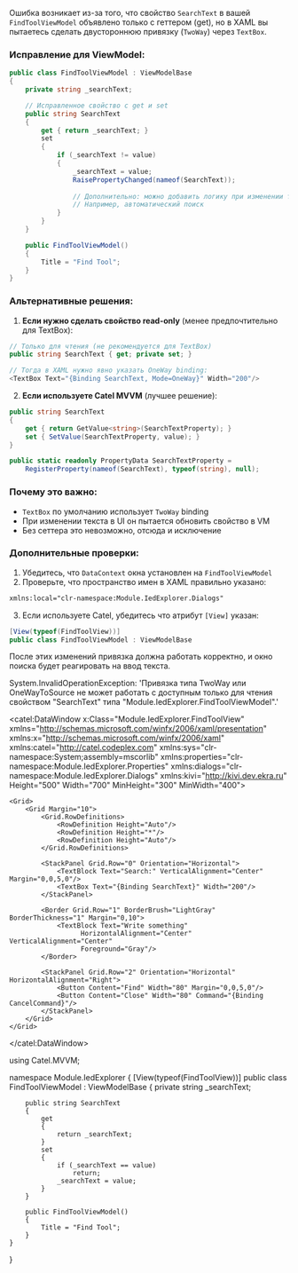 Ошибка возникает из-за того, что свойство `SearchText` в вашей `FindToolViewModel` объявлено только с геттером (get), но в XAML вы пытаетесь сделать двустороннюю привязку (`TwoWay`) через `TextBox`.

### Исправление для ViewModel:

```csharp
public class FindToolViewModel : ViewModelBase
{
    private string _searchText;

    // Исправленное свойство с get и set
    public string SearchText
    {
        get { return _searchText; }
        set 
        {
            if (_searchText != value)
            {
                _searchText = value;
                RaisePropertyChanged(nameof(SearchText));
                
                // Дополнительно: можно добавить логику при изменении текста
                // Например, автоматический поиск
            }
        }
    }

    public FindToolViewModel()
    {
        Title = "Find Tool";
    }
}
```

### Альтернативные решения:

1. **Если нужно сделать свойство read-only** (менее предпочтительно для TextBox):
```csharp
// Только для чтения (не рекомендуется для TextBox)
public string SearchText { get; private set; }

// Тогда в XAML нужно явно указать OneWay binding:
<TextBox Text="{Binding SearchText, Mode=OneWay}" Width="200"/>
```

2. **Если используете Catel MVVM** (лучшее решение):
```csharp
public string SearchText
{
    get { return GetValue<string>(SearchTextProperty); }
    set { SetValue(SearchTextProperty, value); }
}

public static readonly PropertyData SearchTextProperty = 
    RegisterProperty(nameof(SearchText), typeof(string), null);
```

### Почему это важно:
- `TextBox` по умолчанию использует `TwoWay` binding
- При изменении текста в UI он пытается обновить свойство в VM
- Без сеттера это невозможно, отсюда и исключение

### Дополнительные проверки:
1. Убедитесь, что `DataContext` окна установлен на `FindToolViewModel`
2. Проверьте, что пространство имен в XAML правильно указано:
```xml
xmlns:local="clr-namespace:Module.IedExplorer.Dialogs"
```
3. Если используете Catel, убедитесь что атрибут `[View]` указан:
```csharp
[View(typeof(FindToolView))]
public class FindToolViewModel : ViewModelBase
```

После этих изменений привязка должна работать корректно, и окно поиска будет реагировать на ввод текста.

System.InvalidOperationException: 'Привязка типа TwoWay или OneWayToSource не может работать с доступным только для чтения свойством "SearchText" типа "Module.IedExplorer.FindToolViewModel".'


<catel:DataWindow x:Class="Module.IedExplorer.FindToolView"
                  xmlns="http://schemas.microsoft.com/winfx/2006/xaml/presentation"
                  xmlns:x="http://schemas.microsoft.com/winfx/2006/xaml"
                  xmlns:catel="http://catel.codeplex.com" 
                  xmlns:sys="clr-namespace:System;assembly=mscorlib"
                  xmlns:properties="clr-namespace:Module.IedExplorer.Properties"
                  xmlns:dialogs="clr-namespace:Module.IedExplorer.Dialogs" 
                  xmlns:kivi="http://kivi.dev.ekra.ru"
                  Height="500" Width="700" MinHeight="300" MinWidth="400">
    

    <Grid>
        <Grid Margin="10">
            <Grid.RowDefinitions>
                <RowDefinition Height="Auto"/>
                <RowDefinition Height="*"/>
                <RowDefinition Height="Auto"/>
            </Grid.RowDefinitions>

            <StackPanel Grid.Row="0" Orientation="Horizontal">
                <TextBlock Text="Search:" VerticalAlignment="Center" Margin="0,0,5,0"/>
                <TextBox Text="{Binding SearchText}" Width="200"/>
            </StackPanel>

            <Border Grid.Row="1" BorderBrush="LightGray" BorderThickness="1" Margin="0,10">
                <TextBlock Text="Write something" 
                      HorizontalAlignment="Center" VerticalAlignment="Center"
                      Foreground="Gray"/>
            </Border>

            <StackPanel Grid.Row="2" Orientation="Horizontal" HorizontalAlignment="Right">
                <Button Content="Find" Width="80" Margin="0,0,5,0"/>
                <Button Content="Close" Width="80" Command="{Binding CancelCommand}"/>
            </StackPanel>
        </Grid>
    </Grid>
</catel:DataWindow>


using Catel.MVVM;

namespace Module.IedExplorer
{
    [View(typeof(FindToolView))]
    public class FindToolViewModel : ViewModelBase
    {
        private string _searchText;

        public string SearchText
        {
            get
            {
                return _searchText;
            }
            set
            {
                if (_searchText == value) 
                    return;
                _searchText = value;
            }
        }

        public FindToolViewModel()
        {
            Title = "Find Tool";
        }
    }
}
